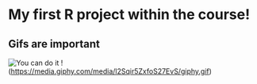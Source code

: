# My first R project within the course!

## Gifs are important
![You can do it](https://media.giphy.com/media/3oEduLl7trWHEWdO5a/giphy.gif)
!(https://media.giphy.com/media/l2Sqir5ZxfoS27EvS/giphy.gif)
